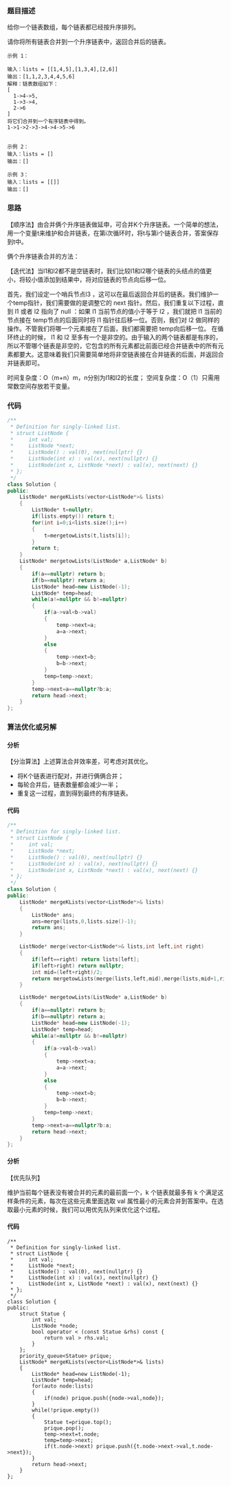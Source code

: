 ### 题目描述

给你一个链表数组，每个链表都已经按升序排列。

请你将所有链表合并到一个升序链表中，返回合并后的链表。 

```
示例 1：

输入：lists = [[1,4,5],[1,3,4],[2,6]]
输出：[1,1,2,3,4,4,5,6]
解释：链表数组如下：
[
  1->4->5,
  1->3->4,
  2->6
]
将它们合并到一个有序链表中得到。
1->1->2->3->4->4->5->6


示例 2：
输入：lists = []
输出：[]

示例 3：
输入：lists = [[]]
输出：[]
```



### 思路

【顺序法】由合并俩个升序链表做延申，可合并K个升序链表。一个简单的想法，用一个变量t来维护和合并链表，在第i次循环时，将t与第i个链表合并，答案保存到t中。

俩个升序链表合并的方法：

【迭代法】当l1和l2都不是空链表时，我们比较l1和l2哪个链表的头结点的值更小，将较小值添加到结果中，将对应链表的节点向后移一位。

首先，我们设定一个哨兵节点l3 ，这可以在最后返回合并后的链表。我们维护一个temp指针，我们需要做的是调整它的 next 指针。然后，我们重复以下过程，直到 l1 或者 l2 指向了 null ：如果 l1 当前节点的值小于等于 l2 ，我们就把 l1 当前的节点接在 temp节点的后面同时将 l1 指针往后移一位。否则，我们对 l2 做同样的操作。不管我们将哪一个元素接在了后面，我们都需要把 temp向后移一位。
在循环终止的时候， l1 和 l2 至多有一个是非空的。由于输入的两个链表都是有序的，所以不管哪个链表是非空的，它包含的所有元素都比前面已经合并链表中的所有元素都要大。这意味着我们只需要简单地将非空链表接在合并链表的后面，并返回合并链表即可。

时间复杂度：O（m+n）m，n分别为l1和l2的长度；
空间复杂度：O（1）只需用常数空间存放若干变量。

### 代码

```c++
/**
 * Definition for singly-linked list.
 * struct ListNode {
 *     int val;
 *     ListNode *next;
 *     ListNode() : val(0), next(nullptr) {}
 *     ListNode(int x) : val(x), next(nullptr) {}
 *     ListNode(int x, ListNode *next) : val(x), next(next) {}
 * };
 */
class Solution {
public:
    ListNode* mergeKLists(vector<ListNode*>& lists) 
    {
        ListNode* t=nullptr;
        if(lists.empty()) return t;
        for(int i=0;i<lists.size();i++)
        {
            t=mergetowLists(t,lists[i]);
        }
        return t;
    }
    ListNode* mergetowLists(ListNode* a,ListNode* b)
    {
        if(a==nullptr) return b;
        if(b==nullptr) return a;
        ListNode* head=new ListNode(-1);
        ListNode* temp=head;
        while(a!=nullptr && b!=nullptr)
        {
            if(a->val<b->val)
            {
                temp->next=a;
                a=a->next;
            }
            else 
            {
                temp->next=b;
                b=b->next;
            }
            temp=temp->next;
        }
        temp->next=a==nullptr?b:a;
        return head->next;
    } 
};
```

### 算法优化或另解

#### 分析

【分治算法】上述算法合并效率差，可考虑对其优化。

- 将K个链表进行配对，并进行俩俩合并；
- 每轮合并后，链表数量都会减少一半；
- 重复这一过程，直到得到最终的有序链表。

#### 代码

```c++
/**
 * Definition for singly-linked list.
 * struct ListNode {
 *     int val;
 *     ListNode *next;
 *     ListNode() : val(0), next(nullptr) {}
 *     ListNode(int x) : val(x), next(nullptr) {}
 *     ListNode(int x, ListNode *next) : val(x), next(next) {}
 * };
 */
class Solution {
public:
    ListNode* mergeKLists(vector<ListNode*>& lists) 
    {
        ListNode* ans;
        ans=merge(lists,0,lists.size()-1);
        return ans;
    }

    ListNode* merge(vector<ListNode*>& lists,int left,int right)
    {
        if(left==right) return lists[left];
        if(left>right) return nullptr;
        int mid=(left+right)/2;
        return mergetowLists(merge(lists,left,mid),merge(lists,mid+1,right));
    }

    ListNode* mergetowLists(ListNode* a,ListNode* b)
    {
        if(a==nullptr) return b;
        if(b==nullptr) return a;
        ListNode* head=new ListNode(-1);
        ListNode* temp=head;
        while(a!=nullptr && b!=nullptr)
        {
            if(a->val<b->val)
            {
                temp->next=a;
                a=a->next;
            }
            else 
            {
                temp->next=b;
                b=b->next;
            }
            temp=temp->next;
        }
        temp->next=a==nullptr?b:a;
        return head->next;
    } 
};
```

#### 分析

【优先队列】

维护当前每个链表没有被合并的元素的最前面一个，k 个链表就最多有 k 个满足这样条件的元素，每次在这些元素里面选取 val 属性最小的元素合并到答案中。在选取最小元素的时候，我们可以用优先队列来优化这个过程。

#### 代码

```
/**
 * Definition for singly-linked list.
 * struct ListNode {
 *     int val;
 *     ListNode *next;
 *     ListNode() : val(0), next(nullptr) {}
 *     ListNode(int x) : val(x), next(nullptr) {}
 *     ListNode(int x, ListNode *next) : val(x), next(next) {}
 * };
 */
class Solution {
public:
    struct Statue {
        int val;
        ListNode *node;
        bool operator < (const Statue &rhs) const {
            return val > rhs.val;
        }
    };
    priority_queue<Statue> prique;
    ListNode* mergeKLists(vector<ListNode*>& lists) 
    {
        ListNode* head=new ListNode(-1);
        ListNode* temp=head;
        for(auto node:lists)
        {
            if(node) prique.push({node->val,node});
        }
        while(!prique.empty())
        {
            Statue t=prique.top();
            prique.pop();
            temp->next=t.node;
            temp=temp->next;
            if(t.node->next) prique.push({t.node->next->val,t.node->next});
        }
        return head->next;
    }
};
```

